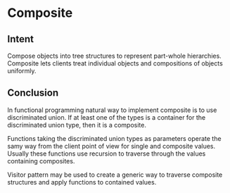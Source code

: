 # Composite


## Intent

Compose objects into tree structures to represent part-whole hierarchies. Composite lets clients treat individual objects and compositions of objects uniformly.


## Conclusion

In functional programming natural way to implement composite is to use discriminated union. If at least one of the types is a container for the discriminated union type, then it is a composite.

Functions taking the discriminated union types as parameters operate the samy way from the client point of view for single and composite values. Usually these functions use recursion to traverse through the values containing composites.

Visitor pattern may be used to create a generic way to traverse composite structures and apply functions to contained values. 
